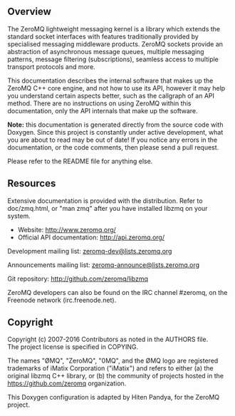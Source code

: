 ## Overview

The ZeroMQ lightweight messaging kernel is a library which extends the
standard socket interfaces with features traditionally provided by
specialised messaging middleware products. ZeroMQ sockets provide an
abstraction of asynchronous message queues, multiple messaging patterns,
message filtering (subscriptions), seamless access to multiple transport
protocols and more.

This documentation describes the internal software that makes up the
ZeroMQ C++ core engine, and not how to use its API, however it may help
you understand certain aspects better, such as the callgraph of an API method.
There are no instructions on using ZeroMQ within this documentation, only
the API internals that make up the software.

**Note:** this documentation is generated directly from the source code with
Doxygen. Since this project is constantly under active development, what you
are about to read may be out of date! If you notice any errors in the
documentation, or the code comments, then please send a pull request.

Please refer to the README file for anything else.
## Resources

Extensive documentation is provided with the distribution. Refer to
doc/zmq.html, or "man zmq" after you have installed libzmq on your system.

* Website: http://www.zeromq.org/
* Official API documentation: http://api.zeromq.org/

Development mailing list: zeromq-dev@lists.zeromq.org

Announcements mailing list: zeromq-announce@lists.zeromq.org

Git repository: http://github.com/zeromq/libzmq

ZeroMQ developers can also be found on the IRC channel \#zeromq, on the
Freenode network (irc.freenode.net).

## Copyright
Copyright (c) 2007-2016 Contributors as noted in the AUTHORS file.  
The project license is specified in COPYING.

The names "ØMQ", "ZeroMQ", "0MQ", and the ØMQ logo are registered trademarks
of iMatix Corporation ("iMatix") and refers to either (a) the original libzmq
C++ library, or (b) the community of projects hosted in the
https://github.com/zeromq organization.

This Doxygen configuration is adapted by Hiten Pandya, for the ZeroMQ project.
